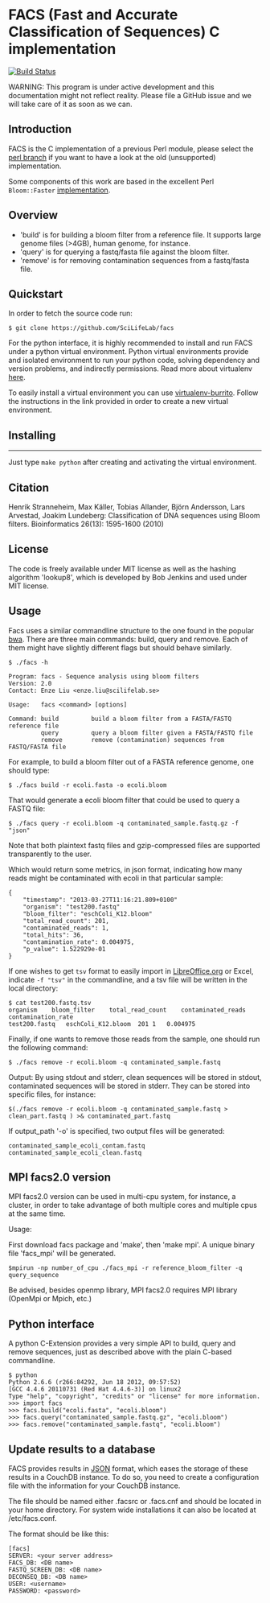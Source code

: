 FACS (Fast and Accurate Classification of Sequences) C implementation
======================================================================

[![Build Status](https://travis-ci.org/SciLifeLab/facs.png?branch=master)](https://travis-ci.org/SciLifeLab/facs)

WARNING: This program is under active development and this documentation might not reflect reality.
Please file a GitHub issue and we will take care of it as soon as we can.

Introduction
------------

FACS is the C implementation of a previous Perl module, please select the
<a href="https://github.com/SciLifeLab/facs/tree/perl">perl branch</a> if
you want to have a look at the old (unsupported) implementation.

Some components of this work are based in the excellent Perl `Bloom::Faster`
<a href='http://search.cpan.org/~palvaro/Bloom-Faster-1.7/lib/Bloom/Faster.pm'>implementation</a>.

Overview
--------

* 'build' is for building a bloom filter from a reference file.
It supports large genome files (>4GB), human genome, for instance.
* 'query' is for querying a fastq/fasta file against the bloom filter.
* 'remove' is for removing contamination sequences from a fastq/fasta file.


Quickstart
----------

In order to fetch the source code run:

```
$ git clone https://github.com/SciLifeLab/facs
```

For the python interface, it is highly recommended to install and run FACS under
a python virtual environment. Python virtual environments provide and isolated
environment to run your python code, solving dependency and version problems, and 
indirectly permissions. Read more about virtualenv [here](https://pypi.python.org/pypi/virtualenv).

To easily install a virtual environment you can use [virtualenv-burrito](https://github.com/brainsik/virtualenv-burrito).
Follow the instructions in the link provided in order to create a new virtual 
environment. 

Installing
----------
----------
Just type ```make python``` after creating and activating the virtual environment.


Citation
--------

Henrik Stranneheim, Max Käller, Tobias Allander, Björn Andersson, Lars Arvestad, Joakim Lundeberg: Classification of DNA sequences using Bloom filters. Bioinformatics 26(13): 1595-1600 (2010)


License
-------

The code is freely available under MIT license as well as the hashing algorithm 'lookup8', which is developed by Bob Jenkins and used under MIT license.

Usage
------

Facs uses a similar commandline structure to the one found in the popular <a href="https://github.com/lh3/bwa">bwa</a>.
There are three main commands: build, query and remove. Each of them might have slightly different flags but should
behave similarly.

```
$ ./facs -h

Program: facs - Sequence analysis using bloom filters
Version: 2.0 
Contact: Enze Liu <enze.liu@scilifelab.se>

Usage:   facs <command> [options]

Command: build         build a bloom filter from a FASTA/FASTQ reference file
         query         query a bloom filter given a FASTA/FASTQ file
         remove        remove (contamination) sequences from FASTQ/FASTA file
```

For example, to build a bloom filter out of a FASTA reference genome, one should type:

```
$ ./facs build -r ecoli.fasta -o ecoli.bloom
```

That would generate a ecoli bloom filter that could be used to query a FASTQ file:

```
$ ./facs query -r ecoli.bloom -q contaminated_sample.fastq.gz -f "json"
```

Note that both plaintext fastq files and gzip-compressed files are supported transparently
to the user.

Which would return some metrics, in json format, indicating how many reads might
be contaminated with ecoli in that particular sample:

```
{
    "timestamp": "2013-03-27T11:16:21.809+0100"
    "organism": "test200.fastq"
    "bloom_filter": "eschColi_K12.bloom"
    "total_read_count": 201,
    "contaminated_reads": 1,
    "total_hits": 36,
    "contamination_rate": 0.004975,
    "p_value": 1.522929e-01
}
```

If one wishes to get `tsv` format to easily import in 
<a href="http://www.libreoffice.org/">LibreOffice.org</a> or Excel, indicate
`-f "tsv"` in the commandline, and a tsv file will be written in the local directory:

```
$ cat test200.fastq.tsv
organism    bloom_filter    total_read_count    contaminated_reads  contamination_rate
test200.fastq   eschColi_K12.bloom  201 1   0.004975
```

Finally, if one wants to remove those reads from the sample, one should run the following
command:

```
$ ./facs remove -r ecoli.bloom -q contaminated_sample.fastq
```

Output:
By using stdout and stderr, clean sequences will be stored in stdout, contaminated sequences
will be stored in stderr. They can be stored into specific files, for instance:

```
$(./facs remove -r ecoli.bloom -q contaminated_sample.fastq > clean_part.fastq ) >& contaminated_part.fastq
```

If output_path '-o' is specified, two output files will be generated:

`contaminated_sample_ecoli_contam.fastq`
`contaminated_sample_ecoli_clean.fastq`

MPI facs2.0 version
-------------------

MPI facs2.0 version can be used in multi-cpu system, for instance, a cluster, in order to take advantage 
of both multiple cores and multiple cpus at the same time.   

Usage:

First download facs package and 'make', then 'make mpi'. A unique binary file 'facs_mpi' will be generated.

```
$mpirun -np number_of_cpu ./facs_mpi -r reference_bloom_filter -q query_sequence
```
Be advised, besides openmp library, MPI facs2.0 requires MPI library (OpenMpi or Mpich, etc.)  


Python interface
----------------

A python C-Extension provides a very simple API to build, query and remove sequences,
just as described above with the plain C-based commandline.

```
$ python
Python 2.6.6 (r266:84292, Jun 18 2012, 09:57:52) 
[GCC 4.4.6 20110731 (Red Hat 4.4.6-3)] on linux2
Type "help", "copyright", "credits" or "license" for more information.
>>> import facs
>>> facs.build("ecoli.fasta", "ecoli.bloom")
>>> facs.query("contaminated_sample.fastq.gz", "ecoli.bloom")
>>> facs.remove("contaminated_sample.fastq", "ecoli.bloom")
```

Update results to a database
----------------------------

FACS provides results in [JSON](http://www.json.org/) format, which eases the
storage of these results in a CouchDB instance. To do so, you need to create a
configuration file with the information for your CouchDB instance. 

The file should be named either .facsrc or .facs.cnf and should be located in 
your home directory. For system wide installations it can also be located at
/etc/facs.conf.

The format should be like this:

```
[facs]
SERVER: <your server address>
FACS_DB: <DB name>
FASTQ_SCREEN_DB: <DB name>
DECONSEQ_DB: <DB name>
USER: <username>
PASSWORD: <password>
```
